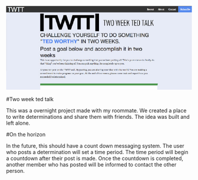 ![TWTT](public/twtt.jpg)

#Two week ted talk

This was a overnight project made with my roommate. We created a place to write determinations and share them with friends. The idea was built and left alone.

#On the horizon

In the future, this should have a count down messaging system. The user who posts a determination will set a time period. The time period will begin a countdown after their post is made. Once the countdown is completed, another member who has posted will be informed to contact the other person.
